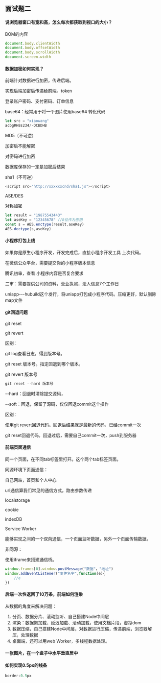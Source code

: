 ## 面试题二

#### 说浏览器窗口有宽和高，怎么每次都获取到视口的大小？

BOM的内容

```js
document.body.clientWidth
document.body.offsetWidth
document.body.scrollWidth
document.screen.width
```

#### 数据加密如何实现？

前端针对数据进行加密，传递后端。

实现后端加密后传递给前端。token

登录账户密码、支付密码、订单信息

base64：经常用于将一个图片使用base64 转化代码

```js
let src = "xiaowang"
acbgRHBs234/-DCBDHB
```

MD5（不可逆）

加密后不能解密

对密码进行加密

数据库保存的一定是加密后结果

sha1（不可逆）

```js
<script src="http://xxxxxxcnd/sha1.js"></script>
```

ASE/DES

对称加密

```js
let result = "19875543443"
let aseKey = "12345678" //8位作为密钥
const s = AES.enctype(result,aseKey)
AES.dectype(s,aseKey)
```



#### 小程序打包上线

如果你是原生小程序开发，开发完成后，直接小程序开发工具 上次代码。

在微信公众平台，需要提交你的小程序版本信息

腾讯初审，查看 小程序内容是否复合要求

二审：需要提供公司的资料，营业执照，法人信息7个工作日



uniapp---hubuild这个发行，将uniapp打包成小程序代码。压缩更好，默认删除map文件

#### git回退问题

git reset

git revert

区别：

git log查看日志，得到版本号。

git reset 版本号。指定回退到哪个版本。

git revert 版本号

```js
git reset --hard 版本号
```

--hard：回退时清除提交源码，

--soft：回退，保留了源码，仅仅回退commit这个操作

区别：

使用git revert回退代码。回退后结果就是最新的代码，已经commit一次

git reset回退代码，回退过后，需要自己commit一次，push到服务器

#### 前端页面通信 

同一个页面，在不同tab标签里打开。这个两个tab标签页面。

同源环境下页面通信：

自己网站，首页和个人中心

url通信算我们常见的通信方式。路由参数传递

localstorage

cookie

indexDB

Service Worker

能够实现之间的一个双向通信，一个页面监听数据，另外一个页面传输数据。


非同源：

使用iframe来搭建通信桥。

```js
window.frames[0].window.postMessage("数据"，"地址")
window.addEventListener("事件名字",function(e){
    //e
})
```

#### 后端一次性返回了10万条，前端如何渲染

从数据的角度来解决问题：

1. 分页、数据分片、滚动监听、自己搭建Node中间层
2. 渲染：数据懒加载、延迟加载、滚动加载，使用文档片段，虚拟dom
3. 数据压缩，自己搭建Node中间层，对数据进行压缩，传递前端，浏览器解压，处理数据
4. 桌面端，还可以用web Worker，多线程数据处理。

#### 一张图片，在一个盒子中水平垂直居中

#### 如何实现0.5px的线条

```js
border:0.5px
```

